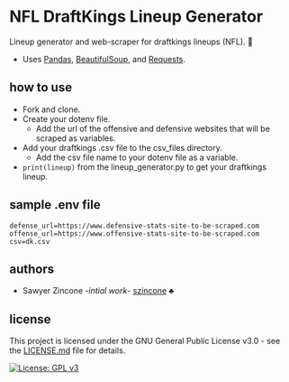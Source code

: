 # NFL DraftKings Lineup Generator
Lineup generator and web-scraper for draftkings lineups (NFL). :football:

- Uses [Pandas](https://pandas.pydata.org/), [BeautifulSoup](https://www.crummy.com/software/BeautifulSoup/), and [Requests](http://docs.python-requests.org/en/master/).


## how to use
- Fork and clone.
- Create your dotenv file.
    - Add the url of the offensive and defensive websites that will be scraped as variables.
- Add your draftkings .csv file to the csv_files directory.
    - Add the csv file name to your dotenv file as a variable.
- `print(lineup)` from the lineup_generator.py to get your draftkings lineup.

## sample .env file
```
defense_url=https://www.defensive-stats-site-to-be-scraped.com
offense_url=https://www.offensive-stats-site-to-be-scraped.com
csv=dk.csv
```

## authors
- Sawyer Zincone -_intial work_- [szincone](https://github.com/szincone) :clubs:

## license
This project is licensed under the GNU General Public License v3.0 - see the [LICENSE.md](https://github.com/szincone/nfl-lineup-generator/blob/master/LICENSE.md) file for details.

[![License: GPL v3](https://img.shields.io/badge/License-GPL%20v3-blue.svg)](https://www.gnu.org/licenses/gpl-3.0)

